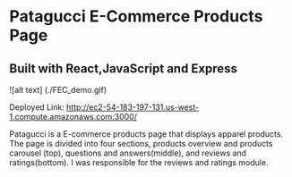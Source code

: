 # Patagucci E-Commerce Products Page

## Built with React,JavaScript and Express

![alt text] (./FEC_demo.gif)

Deployed Link: http://ec2-54-183-197-131.us-west-1.compute.amazonaws.com:3000/

Patagucci is a E-commerce products page that displays apparel products. The page is divided into four sections, products overview and products carousel (top), questions and answers(middle), and reviews and ratings(bottom). I was responsible for the reviews and ratings module.
